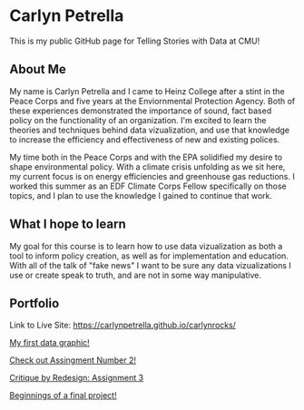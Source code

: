 # Carlyn Petrella
This is my public GitHub page for Telling Stories with Data at CMU!

## About Me

My name is Carlyn Petrella and I came to Heinz College after a stint in the Peace Corps and five years at the Enviornmental Protection Agency. Both of these experiences demonstrated the importance of sound, fact based policy on the functionality of an organization. I'm excited to learn the theories and techniques behind data vizualization, and use that knowledge to increase the efficiency and effectiveness of new and existing polices. 

My time both in the Peace Corps and with the EPA solidified my desire to shape environmental policy. With a climate crisis unfolding as we sit here, my current focus is on energy efficiencies and greenhouse gas reductions. I worked this summer as an EDF Climate Corps Fellow specifically on those topics, and I plan to use the knowledge I gained to continue that work. 

## What I hope to learn

My goal for this course is to learn how to use data vizualization as both a tool to inform policy creation, as well as for implementation and education. With all of the talk of "fake news" I want to be sure any data vizualizations I use or create speak to truth, and are not in some way manipulative. 

## Portfolio

Link to Live Site: https://carlynpetrella.github.io/carlynrocks/


[My first data graphic!](https://carlynpetrella.github.io/carlynrocks/Titanic%20Survival%20Rates)

[Check out Assingment Number 2!](https://carlynpetrella.github.io/carlynrocks/DataViz2)

[Critique by Redesign: Assignment 3](https://carlynpetrella.github.io/carlynrocks/DataViz3)

[Beginnings of a final project!](https://carlynpetrella.github.io/carlynrocks/FinalProjectCarlynPetrella)

